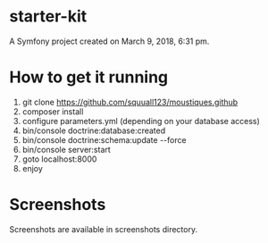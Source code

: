starter-kit
===========

A Symfony project created on March 9, 2018, 6:31 pm.


# How to get it running

1) git clone https://github.com/squuall123/moustiques.github
2) composer install
3) configure parameters.yml (depending on your database access)
4) bin/console doctrine:database:created
5) bin/console doctrine:schema:update --force
6) bin/console server:start
7) goto localhost:8000
8) enjoy

# Screenshots

Screenshots are available in screenshots directory.
